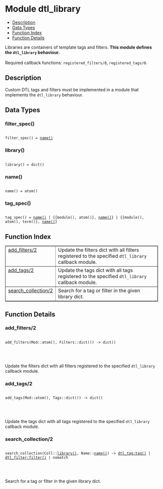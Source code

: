 

# Module dtl_library #
* [Description](#description)
* [Data Types](#types)
* [Function Index](#index)
* [Function Details](#functions)


Libraries are containers of template tags and filters.
__This module defines the `dtl_library` behaviour.__
<br></br>
 Required callback functions: `registered_filters/0`, `registered_tags/0`.
<a name="description"></a>

## Description ##
Custom
DTL tags and filters must be implemented in a module that
implements the `dtl_library` behaviour.
<a name="types"></a>

## Data Types ##




### <a name="type-filter_spec">filter_spec()</a> ###



<pre><code>
filter_spec() = <a href="#type-name">name()</a>
</code></pre>





### <a name="type-library">library()</a> ###



<pre><code>
library() = dict()
</code></pre>





### <a name="type-name">name()</a> ###



<pre><code>
name() = atom()
</code></pre>





### <a name="type-tag_spec">tag_spec()</a> ###



<pre><code>
tag_spec() = <a href="#type-name">name()</a> | {{module(), atom()}, <a href="#type-name">name()</a>} | {{module(), atom(), term()}, <a href="#type-name">name()</a>}
</code></pre>


<a name="index"></a>

## Function Index ##


<table width="100%" border="1" cellspacing="0" cellpadding="2" summary="function index"><tr><td valign="top"><a href="#add_filters-2">add_filters/2</a></td><td>Update the filters dict with all filters registered to the
specified <code>dtl_library</code> callback module.</td></tr><tr><td valign="top"><a href="#add_tags-2">add_tags/2</a></td><td>Update the tags dict with all tags registered to the specified
<code>dtl_library</code> callback module.</td></tr><tr><td valign="top"><a href="#search_collection-2">search_collection/2</a></td><td>Search for a tag or filter in the given library dict.</td></tr></table>


<a name="functions"></a>

## Function Details ##

<a name="add_filters-2"></a>

### add_filters/2 ###


<pre><code>
add_filters(Mod::atom(), Filters::dict()) -&gt; dict()
</code></pre>

<br></br>


Update the filters dict with all filters registered to the
specified `dtl_library` callback module.
<a name="add_tags-2"></a>

### add_tags/2 ###


<pre><code>
add_tags(Mod::atom(), Tags::dict()) -&gt; dict()
</code></pre>

<br></br>


Update the tags dict with all tags registered to the specified
`dtl_library` callback module.
<a name="search_collection-2"></a>

### search_collection/2 ###


<pre><code>
search_collection(Coll::<a href="#type-library">library()</a>, Name::<a href="#type-name">name()</a>) -&gt; <a href="dtl_tag.md#type-tag">dtl_tag:tag()</a> | <a href="dtl_filter.md#type-filter">dtl_filter:filter()</a> | nomatch
</code></pre>

<br></br>


Search for a tag or filter in the given library dict.
